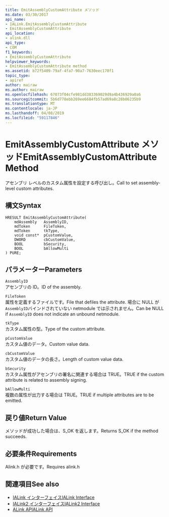 ```yaml
---
title: EmitAssemblyCustomAttribute メソッド
ms.date: 03/30/2017
api_name:
- IALink.EmitAssemblyCustomAttribute
- EmitAssemblyCustomAttribute
api_location:
- alink.dll
api_type:
- COM
f1_keywords:
- EmitAssemblyCustomAttribute
helpviewer_keywords:
- EmitAssemblyCustomAttribute method
ms.assetid: b72f5409-79af-4fa7-90a7-7630eec170f1
topic_type:
- apiref
author: mairaw
ms.author: mairaw
ms.openlocfilehash: 67073f04cfe981dd383369029d9a4b436929a0a6
ms.sourcegitcommit: 5b6d778ebb269ee6684fb57ad69a8c28b06235b9
ms.translationtype: MT
ms.contentlocale: ja-JP
ms.lasthandoff: 04/08/2019
ms.locfileid: "59117846"
---
```

# <a name="emitassemblycustomattribute-method"></a><span data-ttu-id="ffbe1-102">EmitAssemblyCustomAttribute メソッド</span><span class="sxs-lookup"><span data-stu-id="ffbe1-102">EmitAssemblyCustomAttribute Method</span></span>
<span data-ttu-id="ffbe1-103">アセンブリ レベルのカスタム属性を設定する呼び出し。</span><span class="sxs-lookup"><span data-stu-id="ffbe1-103">Call to set assembly-level custom attributes.</span></span>  
  
## <a name="syntax"></a><span data-ttu-id="ffbe1-104">構文</span><span class="sxs-lookup"><span data-stu-id="ffbe1-104">Syntax</span></span>  
  
```  
HRESULT EmitAssemblyCustomAttribute(  
    mdAssembly   AssemblyID,  
    mdToken      FileToken,  
    mdToken      tkType,  
    void const*  pCustomValue,  
    DWORD        cbCustomValue,  
    BOOL         bSecurity,  
    BOOL         bAllowMulti  
) PURE;  
```  
  
## <a name="parameters"></a><span data-ttu-id="ffbe1-105">パラメーター</span><span class="sxs-lookup"><span data-stu-id="ffbe1-105">Parameters</span></span>  
 `AssemblyID`  
 <span data-ttu-id="ffbe1-106">アセンブリの ID。</span><span class="sxs-lookup"><span data-stu-id="ffbe1-106">ID of the assembly.</span></span>  
  
 `FileToken`  
 <span data-ttu-id="ffbe1-107">属性を定義するファイルです。</span><span class="sxs-lookup"><span data-stu-id="ffbe1-107">File that defiles the attribute.</span></span> <span data-ttu-id="ffbe1-108">場合に NULL が`AssemblyID`バインドされていない netmodule では示されません。</span><span class="sxs-lookup"><span data-stu-id="ffbe1-108">Can be NULL if `AssemblyID` does not indicate an unbound netmodule.</span></span>  
  
 `tkType`  
 <span data-ttu-id="ffbe1-109">カスタム属性の型。</span><span class="sxs-lookup"><span data-stu-id="ffbe1-109">Type of the custom attribute.</span></span>  
  
 `pCustomValue`  
 <span data-ttu-id="ffbe1-110">カスタム値のデータ。</span><span class="sxs-lookup"><span data-stu-id="ffbe1-110">Custom value data.</span></span>  
  
 `cbCustomValue`  
 <span data-ttu-id="ffbe1-111">カスタム値のデータの長さ。</span><span class="sxs-lookup"><span data-stu-id="ffbe1-111">Length of custom value data.</span></span>  
  
 `bSecurity`  
 <span data-ttu-id="ffbe1-112">カスタム属性がアセンブリの署名に関連する場合は TRUE。</span><span class="sxs-lookup"><span data-stu-id="ffbe1-112">TRUE if the custom attribute is related to assembly signing.</span></span>  
  
 `bAllowMulti`  
 <span data-ttu-id="ffbe1-113">複数の属性が出力する場合は TRUE。</span><span class="sxs-lookup"><span data-stu-id="ffbe1-113">TRUE if multiple attributes are to be emitted.</span></span>  
  
## <a name="return-value"></a><span data-ttu-id="ffbe1-114">戻り値</span><span class="sxs-lookup"><span data-stu-id="ffbe1-114">Return Value</span></span>  
 <span data-ttu-id="ffbe1-115">メソッドが成功した場合は、S_OK を返します。</span><span class="sxs-lookup"><span data-stu-id="ffbe1-115">Returns S_OK if the method succeeds.</span></span>  
  
## <a name="requirements"></a><span data-ttu-id="ffbe1-116">必要条件</span><span class="sxs-lookup"><span data-stu-id="ffbe1-116">Requirements</span></span>  
 <span data-ttu-id="ffbe1-117">Alink.h が必要です。</span><span class="sxs-lookup"><span data-stu-id="ffbe1-117">Requires alink.h</span></span>  
  
## <a name="see-also"></a><span data-ttu-id="ffbe1-118">関連項目</span><span class="sxs-lookup"><span data-stu-id="ffbe1-118">See also</span></span>

- [<span data-ttu-id="ffbe1-119">IALink インターフェイス</span><span class="sxs-lookup"><span data-stu-id="ffbe1-119">IALink Interface</span></span>](../../../../docs/framework/unmanaged-api/alink/ialink-interface.md)
- [<span data-ttu-id="ffbe1-120">IALink2 インターフェイス</span><span class="sxs-lookup"><span data-stu-id="ffbe1-120">IALink2 Interface</span></span>](../../../../docs/framework/unmanaged-api/alink/ialink2-interface.md)
- [<span data-ttu-id="ffbe1-121">ALink API</span><span class="sxs-lookup"><span data-stu-id="ffbe1-121">ALink API</span></span>](../../../../docs/framework/unmanaged-api/alink/index.md)
